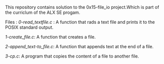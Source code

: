 This repository contains solution to the 0x15-file_io project.Which is part of the curriclum of the ALX SE progam.

Files : 
*0-read_textfile.c* : A function that rads a text  file and prints it to the POSIX standard output.

*1-create_file.c*: A function that creates a file.

*2-append_text-to_file.c*: A function that appends text at the end of a file.

*3-cp.c*: A program that copies the content of a file to another file.
